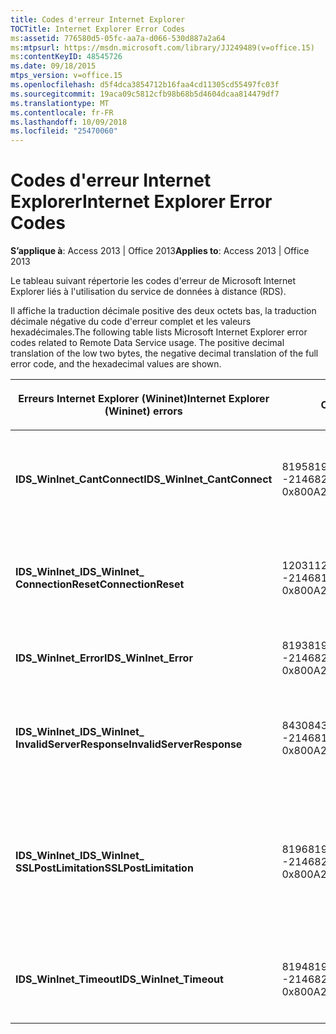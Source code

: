 ```yaml
---
title: Codes d'erreur Internet Explorer
TOCTitle: Internet Explorer Error Codes
ms:assetid: 776580d5-05fc-aa7a-d066-530d887a2a64
ms:mtpsurl: https://msdn.microsoft.com/library/JJ249489(v=office.15)
ms:contentKeyID: 48545726
ms.date: 09/18/2015
mtps_version: v=office.15
ms.openlocfilehash: d5f4dca3854712b16faa4cd11305cd55497fc03f
ms.sourcegitcommit: 19aca09c5812cfb98b68b5d4604dcaa814479df7
ms.translationtype: MT
ms.contentlocale: fr-FR
ms.lasthandoff: 10/09/2018
ms.locfileid: "25470060"
---
```

# <a name="internet-explorer-error-codes"></a><span data-ttu-id="bd774-102">Codes d'erreur Internet Explorer</span><span class="sxs-lookup"><span data-stu-id="bd774-102">Internet Explorer Error Codes</span></span>


<span data-ttu-id="bd774-103">**S’applique à**: Access 2013 | Office 2013</span><span class="sxs-lookup"><span data-stu-id="bd774-103">**Applies to**: Access 2013 | Office 2013</span></span>

<span data-ttu-id="bd774-p101">Le tableau suivant répertorie les codes d'erreur de Microsoft Internet Explorer liés à l'utilisation du service de données à distance (RDS).

Il affiche la traduction décimale positive des deux octets bas, la traduction décimale négative du code d'erreur complet et les valeurs hexadécimales.</span><span class="sxs-lookup"><span data-stu-id="bd774-p101">The following table lists Microsoft Internet Explorer error codes related to Remote Data Service usage. The positive decimal translation of the low two bytes, the negative decimal translation of the full error code, and the hexadecimal values are shown.</span></span>

<table>
<colgroup>
<col style="width: 33%" />
<col style="width: 33%" />
<col style="width: 33%" />
</colgroup>
<thead>
<tr class="header">
<th><p><span data-ttu-id="bd774-106">Erreurs Internet Explorer (Wininet)</span><span class="sxs-lookup"><span data-stu-id="bd774-106">Internet Explorer (Wininet) errors</span></span></p></th>
<th><p><span data-ttu-id="bd774-107">Code</span><span class="sxs-lookup"><span data-stu-id="bd774-107">Number</span></span></p></th>
<th><p><span data-ttu-id="bd774-108">Description</span><span class="sxs-lookup"><span data-stu-id="bd774-108">Description</span></span></p></th>
</tr>
</thead>
<tbody>
<tr class="odd">
<td><p><span data-ttu-id="bd774-109"><strong>IDS_WinInet_CantConnect</strong></span><span class="sxs-lookup"><span data-stu-id="bd774-109"><strong>IDS_WinInet_CantConnect</strong></span></span></p></td>
<td><p><span data-ttu-id="bd774-110">8195</span><span class="sxs-lookup"><span data-stu-id="bd774-110">8195</span></span><br />
<span data-ttu-id="bd774-111">-2146820093</span><span class="sxs-lookup"><span data-stu-id="bd774-111">-2146820093</span></span><br />
<span data-ttu-id="bd774-112">0x800A2003</span><span class="sxs-lookup"><span data-stu-id="bd774-112">0x800A2003</span></span></p></td>
<td><p><span data-ttu-id="bd774-113">Erreur du client Internet : impossible de se connecter au serveur.</span><span class="sxs-lookup"><span data-stu-id="bd774-113">Internet Client Error: Cannot Connect to Server.</span></span></p></td>
</tr>
<tr class="even">
<td><p><span data-ttu-id="bd774-114"><strong>IDS_WinInet_</span><span class="sxs-lookup"><span data-stu-id="bd774-114"><strong>IDS_WinInet_</span></span><br />
<span data-ttu-id="bd774-115">ConnectionReset</strong></span><span class="sxs-lookup"><span data-stu-id="bd774-115">ConnectionReset</strong></span></span></p></td>
<td><p><span data-ttu-id="bd774-116">12031</span><span class="sxs-lookup"><span data-stu-id="bd774-116">12031</span></span><br />
<span data-ttu-id="bd774-117">-2146816257</span><span class="sxs-lookup"><span data-stu-id="bd774-117">-2146816257</span></span><br />
<span data-ttu-id="bd774-118">0x800A2EFF</span><span class="sxs-lookup"><span data-stu-id="bd774-118">0x800A2EFF</span></span></p></td>
<td><p><span data-ttu-id="bd774-119">Erreur du client Internet : réinitialisation de la connexion.</span><span class="sxs-lookup"><span data-stu-id="bd774-119">Internet Client Error: Connection Reset.</span></span></p></td>
</tr>
<tr class="odd">
<td><p><span data-ttu-id="bd774-120"><strong>IDS_WinInet_Error</strong></span><span class="sxs-lookup"><span data-stu-id="bd774-120"><strong>IDS_WinInet_Error</strong></span></span></p></td>
<td><p><span data-ttu-id="bd774-121">8193</span><span class="sxs-lookup"><span data-stu-id="bd774-121">8193</span></span><br />
<span data-ttu-id="bd774-122">-2146820095</span><span class="sxs-lookup"><span data-stu-id="bd774-122">-2146820095</span></span><br />
<span data-ttu-id="bd774-123">0x800A2001</span><span class="sxs-lookup"><span data-stu-id="bd774-123">0x800A2001</span></span></p></td>
<td><p><span data-ttu-id="bd774-124">Erreur du client Internet.</span><span class="sxs-lookup"><span data-stu-id="bd774-124">Internet Client Error.</span></span></p></td>
</tr>
<tr class="even">
<td><p><span data-ttu-id="bd774-125"><strong>IDS_WinInet_</span><span class="sxs-lookup"><span data-stu-id="bd774-125"><strong>IDS_WinInet_</span></span><br />
<span data-ttu-id="bd774-126">InvalidServerResponse</strong></span><span class="sxs-lookup"><span data-stu-id="bd774-126">InvalidServerResponse</strong></span></span></p></td>
<td><p><span data-ttu-id="bd774-127">8430</span><span class="sxs-lookup"><span data-stu-id="bd774-127">8430</span></span><br />
<span data-ttu-id="bd774-128">-2146819858</span><span class="sxs-lookup"><span data-stu-id="bd774-128">-2146819858</span></span><br />
<span data-ttu-id="bd774-129">0x800A20EE</span><span class="sxs-lookup"><span data-stu-id="bd774-129">0x800A20EE</span></span></p></td>
<td><p><span data-ttu-id="bd774-130">Erreur du client Internet : réponse du serveur non valide.</span><span class="sxs-lookup"><span data-stu-id="bd774-130">Internet Client Error: Invalid Server Response.</span></span></p></td>
</tr>
<tr class="odd">
<td><p><span data-ttu-id="bd774-131"><strong>IDS_WinInet_</span><span class="sxs-lookup"><span data-stu-id="bd774-131"><strong>IDS_WinInet_</span></span><br />
<span data-ttu-id="bd774-132">SSLPostLimitation</strong></span><span class="sxs-lookup"><span data-stu-id="bd774-132">SSLPostLimitation</strong></span></span></p></td>
<td><p><span data-ttu-id="bd774-133">8196</span><span class="sxs-lookup"><span data-stu-id="bd774-133">8196</span></span><br />
<span data-ttu-id="bd774-134">-2146820092</span><span class="sxs-lookup"><span data-stu-id="bd774-134">-2146820092</span></span><br />
<span data-ttu-id="bd774-135">0x800A2004</span><span class="sxs-lookup"><span data-stu-id="bd774-135">0x800A2004</span></span></p></td>
<td><p><span data-ttu-id="bd774-136">Erreur du client Internet : erreur SSL (pouvant être due à la limitation du téléchargement des données à 32 Ko).</span><span class="sxs-lookup"><span data-stu-id="bd774-136">Internet Client Error: SSL Error (possibly 32K data upload limitation).</span></span></p></td>
</tr>
<tr class="even">
<td><p><span data-ttu-id="bd774-137"><strong>IDS_WinInet_Timeout</strong></span><span class="sxs-lookup"><span data-stu-id="bd774-137"><strong>IDS_WinInet_Timeout</strong></span></span></p></td>
<td><p><span data-ttu-id="bd774-138">8194</span><span class="sxs-lookup"><span data-stu-id="bd774-138">8194</span></span><br />
<span data-ttu-id="bd774-139">-2146820094</span><span class="sxs-lookup"><span data-stu-id="bd774-139">-2146820094</span></span><br />
<span data-ttu-id="bd774-140">0x800A2002</span><span class="sxs-lookup"><span data-stu-id="bd774-140">0x800A2002</span></span></p></td>
<td><p><span data-ttu-id="bd774-141">Erreur du client Internet : délai d'attente dépassé pour la requête.</span><span class="sxs-lookup"><span data-stu-id="bd774-141">Internet Client Error: Request Timeout.</span></span></p></td>
</tr>
</tbody>
</table>

